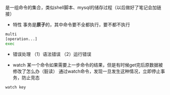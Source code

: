 是一组命令的集合，类似shell脚本、mysql的储存过程（以后做好了笔记会加链接）

- 特性
事务是**原子**的，其中命令要不全都执行，要不都不执行
```bash
multi
[operation...]
exec
```

- 错误处理
（1）语法错误
（2）运行错误

- watch
某一个命令如果需要上一步命令的结果，但是有时候get完后原数据被修改了怎么办（脏读）
通过watch命令，发现一旦发生这种情况，立即停止事务，防止竞态
```bash
watch key
```

